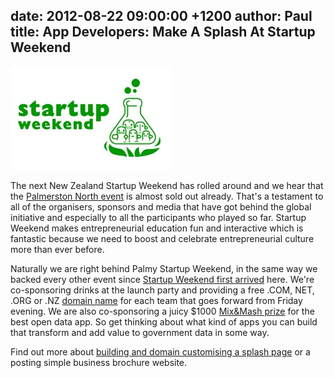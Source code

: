 date: 2012-08-22 09:00:00 +1200
author: Paul
title: App Developers: Make A Splash At Startup Weekend
----

![sw65.jpg](/media/2012-08-22-sw65.jpg)

The next New Zealand Startup Weekend has rolled around and we hear that the [Palmerston North event](http://palmynorth.startupweekend.org/) is almost sold out already. That's a testament to all of the organisers, sponsors and media that have got behind the global initiative and especially to all the participants who played so far. Startup Weekend makes entrepreneurial education fun and interactive which is fantastic because we need to boost and celebrate entrepreneurial culture more than ever before.

Naturally we are right behind Palmy Startup Weekend, in the same way we backed every other event since [Startup Weekend first arrived](http://unlimited.co.nz/unlimited.nsf/leadership/the-2012-influencers-the-hustler) here. We're co-sponsoring drinks at the launch party and providing a free .COM, NET, .ORG or .NZ [domain name](https://iwantmyname.co.nz/domains) for each team that goes forward from Friday evening. We are also co-sponsoring a juicy $1000 [Mix&Mash prize](http://www.mixandmash.org.nz/competitions) for the best open data app. So get thinking about what kind of apps you can build that transform and add value to government data in some way. 

Find out more about [building and domain customising a splash page](https://iwantmyname.co.nz/services/website-builder/) or a posting simple business brochure website.
